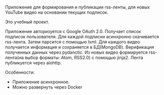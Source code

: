 Приложение для формирования и публикации rss-ленты, для новых YouTube видео на основании текущих подписок.

Это учебный проект.

Приложение авторизуется с Google OAuth 2.0.
Получает список подписок пользователя.
Для каждой подписки асинхронно скачивается rss-лента.
Затем парсится с помощью lxml.
Для каждого видео получается информация и сохраняется в БД(MongoDB).
Верификация полученных данных через pydanctic.
Из новых видео формируется rss-лента(на выбор форматы: Atom, RSS2.0) с помощью 
jinja2.
Лента публикуется через aiohttp.

Особенности:
 - Приложение асинхронное.
 - Можно развернуть через Docker
